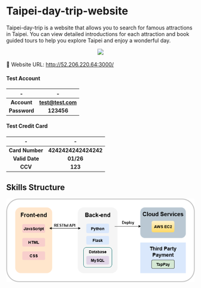 # Taipei-day-trip-website

Taipei-day-trip is a website that allows you to search for famous attractions in Taipei. You can view detailed introductions for each attraction and book guided tours to help you explore Taipei and enjoy a wonderful day.

<p align="center">
<img src="static/images/intro.gif" />
</p>

:link: Website URL: http://52.206.220.64:3000/

<h4>Test Account<h4/>

|    -     |       -       |
| :------: | :-----------: |
| Account  | test@test.com |
| Password |    123456     |

<h4>Test Credit Card<h4/>

|      -      |        -         |
| :---------: | :--------------: |
| Card Number | 4242424242424242 |
| Valid Date  |      01/26       |
|     CCV     |       123        |

## Skills Structure

<p align="center">
<img src="static/images/structure.png" />
</p>

